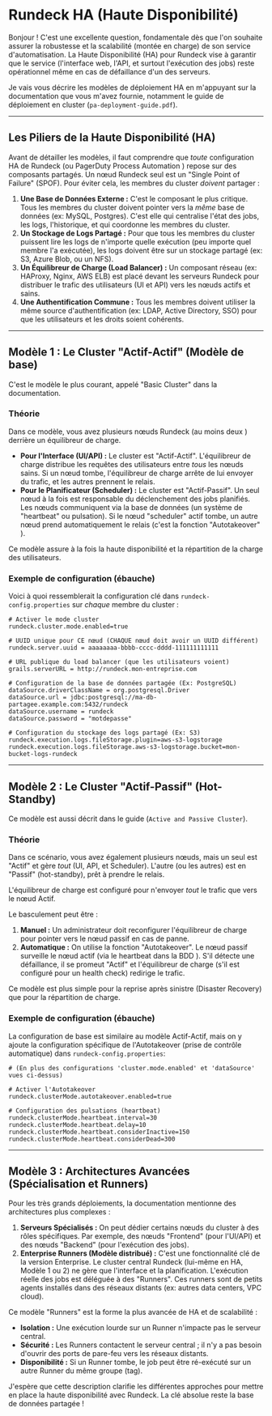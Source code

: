 # Rundeck HA (Haute Disponibilité)

Bonjour \! C'est une excellente question, fondamentale dès que l'on souhaite assurer la robustesse et la scalabilité (montée en charge) de son service d'automatisation. La Haute Disponibilité (HA) pour Rundeck vise à garantir que le service (l'interface web, l'API, et surtout l'exécution des jobs) reste opérationnel même en cas de défaillance d'un des serveurs.

Je vais vous décrire les modèles de déploiement HA en m'appuyant sur la documentation que vous m'avez fournie, notamment le guide de déploiement en cluster (`pa-deployment-guide.pdf`).

-----

## Les Piliers de la Haute Disponibilité (HA)

Avant de détailler les modèles, il faut comprendre que *toute* configuration HA de Rundeck (ou PagerDuty Process Automation ) repose sur des composants partagés. Un nœud Rundeck seul est un "Single Point of Failure" (SPOF). Pour éviter cela, les membres du cluster *doivent* partager :

1.  **Une Base de Données Externe :** C'est le composant le plus critique. Tous les membres du cluster doivent pointer vers la *même* base de données (ex: MySQL, Postgres). C'est elle qui centralise l'état des jobs, les logs, l'historique, et qui coordonne les membres du cluster.
2.  **Un Stockage de Logs Partagé :** Pour que tous les membres du cluster puissent lire les logs de n'importe quelle exécution (peu importe quel membre l'a exécutée), les logs doivent être sur un stockage partagé (ex: S3, Azure Blob, ou un NFS).
3.  **Un Équilibreur de Charge (Load Balancer) :** Un composant réseau (ex: HAProxy, Nginx, AWS ELB) est placé devant les serveurs Rundeck pour distribuer le trafic des utilisateurs (UI et API) vers les nœuds actifs et sains.
4.  **Une Authentification Commune :** Tous les membres doivent utiliser la même source d'authentification (ex: LDAP, Active Directory, SSO) pour que les utilisateurs et les droits soient cohérents.

-----

## Modèle 1 : Le Cluster "Actif-Actif" (Modèle de base)

C'est le modèle le plus courant, appelé "Basic Cluster" dans la documentation.

### Théorie

Dans ce modèle, vous avez plusieurs nœuds Rundeck (au moins deux ) derrière un équilibreur de charge.

  * **Pour l'Interface (UI/API) :** Le cluster est "Actif-Actif". L'équilibreur de charge distribue les requêtes des utilisateurs entre *tous* les nœuds sains. Si un nœud tombe, l'équilibreur de charge arrête de lui envoyer du trafic, et les autres prennent le relais.
  * **Pour le Planificateur (Scheduler) :** Le cluster est "Actif-Passif". Un seul nœud à la fois est responsable du déclenchement des jobs planifiés. Les nœuds communiquent via la base de données (un système de "heartbeat" ou pulsation). Si le nœud "scheduler" actif tombe, un autre nœud prend automatiquement le relais (c'est la fonction "Autotakeover" ).

Ce modèle assure à la fois la haute disponibilité et la répartition de la charge des utilisateurs.

### Exemple de configuration (ébauche)

Voici à quoi ressemblerait la configuration clé dans `rundeck-config.properties` sur *chaque* membre du cluster :

```properties
# Activer le mode cluster
rundeck.cluster.mode.enabled=true 

# UUID unique pour CE nœud (CHAQUE nœud doit avoir un UUID différent)
rundeck.server.uuid = aaaaaaaa-bbbb-cccc-dddd-111111111111 

# URL publique du load balancer (que les utilisateurs voient)
grails.serverURL = http://rundeck.mon-entreprise.com

# Configuration de la base de données partagée (Ex: PostgreSQL)
dataSource.driverClassName = org.postgresql.Driver
dataSource.url = jdbc:postgresql://ma-db-partagee.example.com:5432/rundeck 
dataSource.username = rundeck
dataSource.password = "motdepasse"

# Configuration du stockage des logs partagé (Ex: S3)
rundeck.execution.logs.fileStorage.plugin=aws-s3-logstorage
rundeck.execution.logs.fileStorage.aws-s3-logstorage.bucket=mon-bucket-logs-rundeck 
```

-----

## Modèle 2 : Le Cluster "Actif-Passif" (Hot-Standby)

Ce modèle est aussi décrit dans le guide (`Active and Passive Cluster`).

### Théorie

Dans ce scénario, vous avez également plusieurs nœuds, mais un seul est "Actif" et gère *tout* (UI, API, et Scheduler). L'autre (ou les autres) est en "Passif" (hot-standby), prêt à prendre le relais.

L'équilibreur de charge est configuré pour n'envoyer *tout* le trafic que vers le nœud Actif.

Le basculement peut être :

1.  **Manuel :** Un administrateur doit reconfigurer l'équilibreur de charge pour pointer vers le nœud passif en cas de panne.
2.  **Automatique :** On utilise la fonction "Autotakeover". Le nœud passif surveille le nœud actif (via le heartbeat dans la BDD ). S'il détecte une défaillance, il se promeut "Actif" et l'équilibreur de charge (s'il est configuré pour un health check) redirige le trafic.

Ce modèle est plus simple pour la reprise après sinistre (Disaster Recovery) que pour la répartition de charge.

### Exemple de configuration (ébauche)

La configuration de base est similaire au modèle Actif-Actif, mais on y ajoute la configuration spécifique de l'Autotakeover (prise de contrôle automatique) dans `rundeck-config.properties`:

```properties
# (En plus des configurations 'cluster.mode.enabled' et 'dataSource' vues ci-dessus)

# Activer l'Autotakeover
rundeck.clusterMode.autotakeover.enabled=true 

# Configuration des pulsations (heartbeat)
rundeck.clusterMode.heartbeat.interval=30 
rundeck.clusterMode.heartbeat.delay=10 
rundeck.clusterMode.heartbeat.considerInactive=150 
rundeck.clusterMode.heartbeat.considerDead=300 
```

-----

## Modèle 3 : Architectures Avancées (Spécialisation et Runners)

Pour les très grands déploiements, la documentation mentionne des architectures plus complexes :

1.  **Serveurs Spécialisés :** On peut dédier certains nœuds du cluster à des rôles spécifiques. Par exemple, des nœuds "Frontend" (pour l'UI/API) et des nœuds "Backend" (pour l'exécution des jobs).
2.  **Enterprise Runners (Modèle distribué) :** C'est une fonctionnalité clé de la version Enterprise. Le cluster central Rundeck (lui-même en HA, Modèle 1 ou 2) ne gère que l'interface et la planification. L'exécution réelle des jobs est déléguée à des "Runners". Ces runners sont de petits agents installés dans des réseaux distants (ex: autres data centers, VPC cloud).

Ce modèle "Runners" est la forme la plus avancée de HA et de scalabilité :

  * **Isolation :** Une exécution lourde sur un Runner n'impacte pas le serveur central.
  * **Sécurité :** Les Runners contactent le serveur central ; il n'y a pas besoin d'ouvrir des ports de pare-feu vers les réseaux distants.
  * **Disponibilité :** Si un Runner tombe, le job peut être ré-exécuté sur un autre Runner du même groupe (tag).

J'espère que cette description clarifie les différentes approches pour mettre en place la haute disponibilité avec Rundeck. La clé absolue reste la base de données partagée \!
